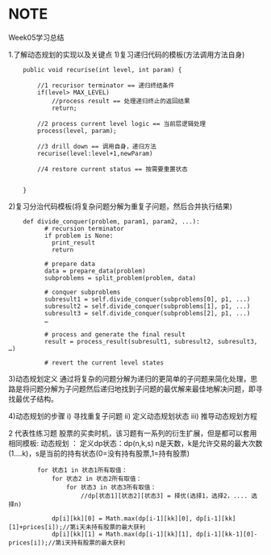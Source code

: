 # NOTE
Week05学习总结

1.了解动态规划的实现以及关键点
   1)复习递归代码的模板(方法调用方法自身)
	
		public void recurise(int level, int param) {
			
			//1 recurisor terminator == 递归终结条件
			if(level> MAX_LEVEL)
				//process result == 处理递归终止的返回结果
				return;
			
			//2 process current level logic == 当前层逻辑处理
			process(level, param);
			
			//3 drill down == 调用自身，递归方法
			recurise(level:level+1,newParam)
			
			//4 restore current status == 按需要重置状态
			
			
		}
		
  
   2)复习分治代码模板(将复杂问题分解为重复子问题，然后合并执行结果)
   		
		def divide_conquer(problem, param1, param2, ...): 
			  # recursion terminator 
			  if problem is None: 
				print_result 
				return 
	
			  # prepare data 
			  data = prepare_data(problem) 
			  subproblems = split_problem(problem, data) 
			
			  # conquer subproblems 
			  subresult1 = self.divide_conquer(subproblems[0], p1, ...) 
			  subresult2 = self.divide_conquer(subproblems[1], p1, ...) 
			  subresult3 = self.divide_conquer(subproblems[2], p1, ...) 
			  …
			
			  # process and generate the final result 
			  result = process_result(subresult1, subresult2, subresult3, …)
				
			  # revert the current level states
   		
   3)动态规划定义
		通过将复杂的问题分解为递归的更简单的子问题来简化处理，思路是将问题分解为子问题然后递归地找到子问题的最优解来最佳地解决问题，即寻找最优子结构。
   		
   4)动态规划的步骤
   	 i) 寻找重复子问题
   	 ii) 定义动态规划状态
   	 iii) 推导动态规划方程  	
		

 2 代表性练习题
 	股票的买卖时机，该习题有一系列的衍生扩展，但是都可以套用相同模板:
 	动态规划 ：
 			定义dp状态：dp(n,k,s) 
 			n是天数，k是允许交易的最大次数(1....k)，s是当前的持有状态(0=没有持有股票,1=持有股票) 
 			
		  	for 状态1 in 状态1所有取值：
		  		for 状态2 in 状态2所有取值：
		  			for 状态3 in 状态3所有取值：
		  				//dp[状态1][状态2][状态3] = 择优(选择1，选择2，.... 选择n)
		 	 			 
	  			dp[i][kk][0] = Math.max(dp[i-1][kk][0], dp[i-1][kk][1]+prices[i]);//第i天未持有股票的最大获利
        		dp[i][kk][1] = Math.max(dp[i-1][kk][1], dp[i-1][kk-1][0]-prices[i]);//第i天持有股票的最大获利
	  
	  		